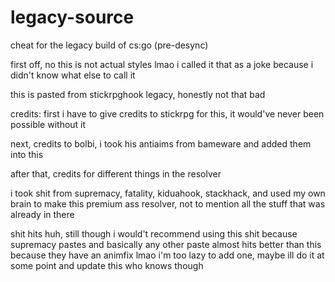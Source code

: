 # legacy-source
cheat for the legacy build of cs:go (pre-desync)

first off, no this is not actual styles lmao
i called it that as a joke because i didn't know what else to call it

this is pasted from stickrpghook legacy, honestly not that bad

credits:
first i have to give credits to stickrpg for this, it would've never been possible without it

next, credits to bolbi, i took his antiaims from bameware and added them into this

after that, credits for different things in the resolver

i took shit from supremacy, fatality, kiduahook, stackhack, and used my own brain to make this premium ass resolver, not to mention all the stuff that was already in there

  
shit hits huh, still though i would't recommend using this shit because supremacy pastes and basically any other paste almost hits better than this because they have an animfix lmao
i'm too lazy to add one, maybe ill do it at some point and update this who knows though
